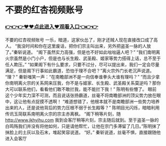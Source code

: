 # 不要的红杏视频账号

### <a href="https://github.com/hytcd/huah/issues/1">👉👉👉♥♥点此进入♥观看入口👈👉👉</a>

不要的红杏视频账号
一乐，暗道，这家伙怂了，刚才还贼人现在直接改口成了高人。
    “我没时间和你在这里废话，把你们宗主叫出来，另外把盗圣一脉的人放了。”秦斩说道。
    “阁下虽然实力高强，但是也不好如此咄咄逼人吧？”
    “我们南明离火宗虽然是小门小户，但是也与长生殿、武圣殿、姬家等势力搭得上话，总不至于任人欺压。”
    “如果阁下有什么要求，只要不过分，尽可以提出来，我们一定会尽量满足，但是阁下行事如此霸道，恐怕于理不合吧？”离火宗外门长老沉声说道。
    “理？”
    秦斩嗤笑一声：“在南瞻部洲不是一向信奉谁拳头大谁有理吗？”
    “而且少拿你南明离火宗的关系网来压我，你不是与姬家、长生殿、武圣殿关系莫逆吗？那你大可以联系他们，看看他们敢不敢拦我，能不能拦下我！”
    陈明有些懵了。
    眼前这个少年实力深不可测，而且说话张扬霸道，丝毫不将南瞻部洲的顶尖势力放在眼中，这让他有点捉摸不透啊！
    “难道想错了，他根本就不是南瞻部洲一些势力培养出来的人，还是说他背后的势力压根不弱于长生殿等？”
    陈明目光闪烁，暗暗利用传讯玉简联系南明离火宗的宗主赤离枫。
    “阁下稍等片刻，随
    http://www.jkhyjhu.com
    我到会客厅稍等片刻，宗主随后就到。至于盗圣一脉的白鸣殇我们并没有将他如何，只是请他帮忙，让他在宗门多滞留了几日。”陈明抹了抹脸上的土灰以及石末，堆起笑容说道。
    “好。”
    秦斩说道，丝毫不惧，直接跟随他进入会客厅
